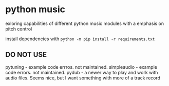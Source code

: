 # python music

exloring capabilities of different python music modules
with a emphasis on pitch control

install dependencies with `python -m pip install -r requirements.txt` 


## DO NOT USE
pytuning - example code errros.  not maintained.
simpleaudio - example code errors.  not maintained.
pydub - a newer way to play and work with audio files.  Seems nice, but I want something with more of a track record


